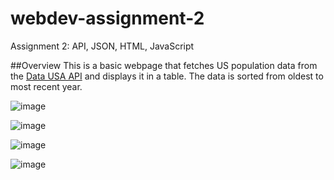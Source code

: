 # webdev-assignment-2

Assignment 2: API, JSON, HTML, JavaScript

##Overview
This is a basic webpage that fetches US population data from the [Data USA API](https://datausa.io/api/data?drilldowns=Nation&measures=Population) and displays it in a table. The data is sorted from oldest to most recent year.

![image](https://github.com/user-attachments/assets/7a4f265d-e933-4db4-a604-f0a834f556ee)

![image](https://github.com/user-attachments/assets/336b47e7-9f46-4078-8318-d548e66d9d57)

![image](https://github.com/user-attachments/assets/67a8b222-ef08-4399-b39e-4add326af959)

![image](https://github.com/user-attachments/assets/e9439ac9-35f5-4db9-9b9b-cc6b600c81b3)
